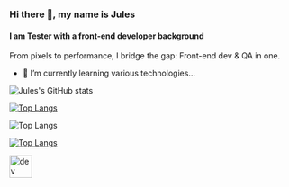 ### Hi there 👋, my name is Jules

#### I am Tester with a front-end developer background

From pixels to performance, I bridge the gap: Front-end dev & QA in one.

- 🌱 I’m currently learning various technologies...

![Jules's GitHub stats](https://github-readme-stats.vercel.app/api?username=Devfront-end&theme=dark&show_icons=true)

[![Top Langs](https://github-readme-stats.vercel.app/api/top-langs/?username=Devfront-end&layout=donut-vertical)](https://github.com/Devfront-end/github-readme-stats)

![Top Langs](https://github-readme-stats.vercel.app/api/top-langs/?username=Devfront-end&hide_progress=true)

[![Top Langs](https://github-readme-stats.vercel.app/api/top-langs/?username=Devfront-end&layout=donut-vertical)](https://github.com/Devfront-end/github-readme-stats)
  
[<img src='https://cdn.jsdelivr.net/npm/simple-icons@3.0.1/icons/hashnode.svg' alt='dev' height='40'>](https://jules.hashnode.dev/)

<!--
**Devfront-end/Devfront-end** is a ✨ _special_ ✨ repository because its `README.md` (this file) appears on your GitHub profile.


-->

